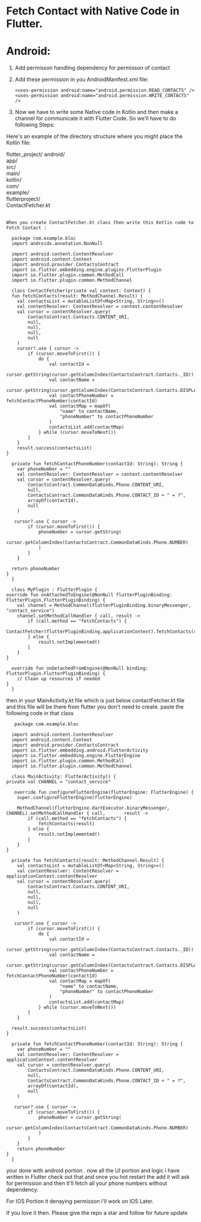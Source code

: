 # Fetch Contact with Native Code in Flutter.

# Android:

1) Add permisson handling dependency for permisson of contact<br />

2) Add these permission in you AndroidManifest.xml file:<br />

       <uses-permission android:name="android.permission.READ_CONTACTS" />
       <uses-permission android:name="android.permission.WRITE_CONTACTS" />

3) Now we have to write some Native code in Kotlin and then make a channel for communicate it with Flutter Code. So we'll have to do following Steps:

  Here's an example of the directory structure where you might place the Kotlin file:<br />

  flutter_project/
  android/<br />
 app/<br />
      src/<br />
        main/<br />
          kotlin/<br />
            com/<br />
              example/<br />
                flutterproject/<br />
                  ContactFetcher.kt<br /><br />

    When you create ContactFetcher.kt class then write this Kotlin code to Fetch Contact :

      package com.example.bloc
      import androidx.annotation.NonNull

      import android.content.ContentResolver
      import android.content.Context
      import android.provider.ContactsContract
      import io.flutter.embedding.engine.plugins.FlutterPlugin
      import io.flutter.plugin.common.MethodCall
      import io.flutter.plugin.common.MethodChannel

      class ContactFetcher(private val context: Context) {
      fun fetchContacts(result: MethodChannel.Result) {
        val contactsList = mutableListOf<Map<String, String>>()
        val contentResolver: ContentResolver = context.contentResolver
        val cursor = contentResolver.query(
            ContactsContract.Contacts.CONTENT_URI,
            null,
            null,
            null,
            null
        )
        cursor?.use { cursor ->
            if (cursor.moveToFirst()) {
                do {
                    val contactId =
                        cursor.getString(cursor.getColumnIndex(ContactsContract.Contacts._ID))
                    val contactName =
                        cursor.getString(cursor.getColumnIndex(ContactsContract.Contacts.DISPLAY_NAME))
                    val contactPhoneNumber = fetchContactPhoneNumber(contactId)
                    val contactMap = mapOf(
                        "name" to contactName,
                        "phoneNumber" to contactPhoneNumber
                    )
                    contactsList.add(contactMap)
                } while (cursor.moveToNext())
            }
        }
        result.success(contactsList)
    }

      private fun fetchContactPhoneNumber(contactId: String): String {
        var phoneNumber = ""
        val contentResolver: ContentResolver = context.contentResolver
        val cursor = contentResolver.query(
            ContactsContract.CommonDataKinds.Phone.CONTENT_URI,
            null,
            ContactsContract.CommonDataKinds.Phone.CONTACT_ID + " = ?",
            arrayOf(contactId),
            null
        )

       cursor?.use { cursor ->
            if (cursor.moveToFirst()) {
                phoneNumber = cursor.getString(
                    cursor.getColumnIndex(ContactsContract.CommonDataKinds.Phone.NUMBER)
                )
            }
        }

      return phoneNumber
    }
      }

      class MyPlugin : FlutterPlugin {
    override fun onAttachedToEngine(@NonNull flutterPluginBinding: FlutterPlugin.FlutterPluginBinding) {
        val channel = MethodChannel(flutterPluginBinding.binaryMessenger, "contact_service")
        channel.setMethodCallHandler { call, result ->
            if (call.method == "fetchContacts") {
                ContactFetcher(flutterPluginBinding.applicationContext).fetchContacts(result)
            } else {
                result.notImplemented()
            }
        }
    }

      override fun onDetachedFromEngine(@NonNull binding: FlutterPlugin.FlutterPluginBinding) {
        // Clean up resources if needed
    }
      }

then in your MainActivity.kt file which is just below contactFetcher.kt file and this file will be there from flutter you don't need to create. paste the following code in that class

       package com.example.bloc

      import android.content.ContentResolver
      import android.content.Context
      import android.provider.ContactsContract
      import io.flutter.embedding.android.FlutterActivity
      import io.flutter.embedding.engine.FlutterEngine
      import io.flutter.plugin.common.MethodCall
      import io.flutter.plugin.common.MethodChannel

      class MainActivity: FlutterActivity() {
    private val CHANNEL = "contact_service"

       override fun configureFlutterEngine(flutterEngine: FlutterEngine) {
        super.configureFlutterEngine(flutterEngine)

        MethodChannel(flutterEngine.dartExecutor.binaryMessenger, CHANNEL).setMethodCallHandler { call,       result ->
            if (call.method == "fetchContacts") {
                fetchContacts(result)
            } else {
                result.notImplemented()
            }
        }
    }

      private fun fetchContacts(result: MethodChannel.Result) {
        val contactsList = mutableListOf<Map<String, String>>()
        val contentResolver: ContentResolver = applicationContext.contentResolver
        val cursor = contentResolver.query(
            ContactsContract.Contacts.CONTENT_URI,
            null,
            null,
            null,
            null
        )

       cursor?.use { cursor ->
            if (cursor.moveToFirst()) {
                do {
                    val contactId =
                        cursor.getString(cursor.getColumnIndex(ContactsContract.Contacts._ID))
                    val contactName =
                        cursor.getString(cursor.getColumnIndex(ContactsContract.Contacts.DISPLAY_NAME))
                    val contactPhoneNumber = fetchContactPhoneNumber(contactId)
                    val contactMap = mapOf(
                        "name" to contactName,
                        "phoneNumber" to contactPhoneNumber
                    )
                    contactsList.add(contactMap)
                } while (cursor.moveToNext())
            }
        }

      result.success(contactsList)
    }

      private fun fetchContactPhoneNumber(contactId: String): String {
        var phoneNumber = ""
        val contentResolver: ContentResolver = applicationContext.contentResolver
        val cursor = contentResolver.query(
            ContactsContract.CommonDataKinds.Phone.CONTENT_URI,
            null,
            ContactsContract.CommonDataKinds.Phone.CONTACT_ID + " = ?",
            arrayOf(contactId),
            null
        )

       cursor?.use { cursor ->
            if (cursor.moveToFirst()) {
                phoneNumber = cursor.getString(
                    cursor.getColumnIndex(ContactsContract.CommonDataKinds.Phone.NUMBER)
                )
            }
        }
        return phoneNumber
    }
      }


your done with android portion . now all the UI portion and logic i have written in Flutter check out that and once you hot restart the add it will ask for permission and then it'll fetch all your phone numbers without dependency.

For IOS Portion it denaying permisson i'll work on IOS Later.

If you love it then. Please give the repo a star and follow for future update
